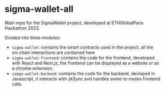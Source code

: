# sigma-wallet-all

Main repo for the SigmaWallet project, developed at ETHGlobalParis Hackathon 2023.

Divided into three modules:
- `sigma-wallet`: contains the smart contracts used in the project, all the on-chain interactions are contained here
- `sigma-wallet-frontend`: contains the code for the frontend, developed with React and Next.js, the frontend can be displayed as a website or as a chrome extension.
- `simga-wallet-backend`: contains the code for the backend, devloped in Javascript, it interacts with zkSync and handles some re-routes frontend calls
